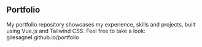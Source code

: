 ## Portfolio

My portfolio repository showcases my experience, skills and projects, built using Vue.js and Tailwind CSS.
Feel free to take a look: gilesagnel.github.io/portfolio
